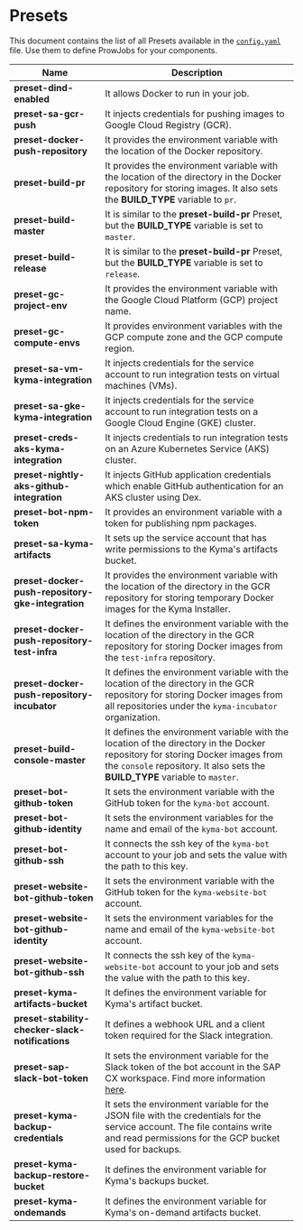 # Presets

This document contains the list of all Presets available in the [`config.yaml`](../../prow/config.yaml) file. Use them to define ProwJobs for your components.

| Name                                                      | Description                                                                                                                                                                               |
| --------------------------------------------------------- | ----------------------------------------------------------------------------------------------------------------------------------------------------------------------------------------- |
| **preset-dind-enabled**                                   | It allows Docker to run in your job.                                                                                                                                                      |
| **preset-sa-gcr-push**                                    | It injects credentials for pushing images to Google Cloud Registry (GCR).                                                                                                                 |
| **preset-docker-push-repository**                         | It provides the environment variable with the location of the Docker repository.                                                                                                          |
| **preset-build-pr**                                       | It provides the environment variable with the location of the directory in the Docker repository for storing images. It also sets the **BUILD_TYPE** variable to `pr`.                    |
| **preset-build-master**                                   | It is similar to the **preset-build-pr** Preset, but the **BUILD_TYPE** variable is set to `master`.                                                                                      |
| **preset-build-release**                                  | It is similar to the **preset-build-pr** Preset, but the **BUILD_TYPE** variable is set to `release`.                                                                                     |
| **preset-gc-project-env**                                 | It provides the environment variable with the Google Cloud Platform (GCP) project name.                                                                                                   |
| **preset-gc-compute-envs**                                | It provides environment variables with the GCP compute zone and the GCP compute region.                                                                                                   |
| **preset-sa-vm-kyma-integration**                         | It injects credentials for the service account to run integration tests on virtual machines (VMs).                                                                                        |
| **preset-sa-gke-kyma-integration**                        | It injects credentials for the service account to run integration tests on a Google Cloud Engine (GKE) cluster.                                                                           |
| **preset-creds-aks-kyma-integration**                     | It injects credentials to run integration tests on an Azure Kubernetes Service (AKS) cluster.                                                                                             |
| **preset-nightly-aks-github-integration**                 | It injects GitHub application credentials which enable GitHub authentication for an AKS cluster using Dex.                                                                                |
| **preset-bot-npm-token**                                  | It provides an environment variable with a token for publishing npm packages.                                                                                                             |
| **preset-sa-kyma-artifacts**                              | It sets up the service account that has write permissions to the Kyma's artifacts bucket.                                                                                                 |
| **preset-docker-push-repository-gke-integration**         | It provides the environment variable with the location of the directory in the GCR repository for storing temporary Docker images for the Kyma Installer.                                 |
| **preset-docker-push-repository-test-infra**              | It defines the environment variable with the location of the directory in the GCR repository for storing Docker images from the `test-infra` repository.                                  |
| **preset-docker-push-repository-incubator**               | It defines the environment variable with the location of the directory in the GCR repository for storing Docker images from all repositories under the `kyma-incubator` organization.     |
| **preset-build-console-master**                           | It defines the environment variable with the location of the directory in the Docker repository for storing Docker images from the `console` repository. It also sets the **BUILD_TYPE** variable to `master`. |
| **preset-bot-github-token**                               | It sets the environment variable with the GitHub token for the `kyma-bot` account.                                                                                                        |
| **preset-bot-github-identity**                            | It sets the environment variables for the name and email of the `kyma-bot` account.                                                                                                       |
| **preset-bot-github-ssh**                                 | It connects the ssh key of the `kyma-bot` account to your job and sets the value with the path to this key.                                                                               |
| **preset-website-bot-github-token**                       | It sets the environment variable with the GitHub token for the `kyma-website-bot` account.                                                                                                |
| **preset-website-bot-github-identity**                    | It sets the environment variables for the name and email of the `kyma-website-bot` account.                                                                                               |
| **preset-website-bot-github-ssh**                         | It connects the ssh key of the `kyma-website-bot` account to your job and sets the value with the path to this key.                                                                       |
| **preset-kyma-artifacts-bucket**                          | It defines the environment variable for Kyma's artifact bucket.                                                                                                                       |
| **preset-stability-checker-slack-notifications**          | It defines a webhook URL and a client token required for the Slack integration.                                                                                                           |
| **preset-sap-slack-bot-token**                            | It sets the environment variable for the Slack token of the bot account in the SAP CX workspace. Find more information [here](https://api.slack.com/docs/token-types#bot).                |
| **preset-kyma-backup-credentials**                        | It sets the environment variable for the JSON file with the credentials for the service account. The file contains write and read permissions for the GCP bucket used for backups.        |
| **preset-kyma-backup-restore-bucket**                     | It defines the environment variable for Kyma's backups bucket.                                                                                                                        |
| **preset-kyma-ondemands**                                 | It defines the environment variable for Kyma's on-demand artifacts bucket.                                                                                                            |
